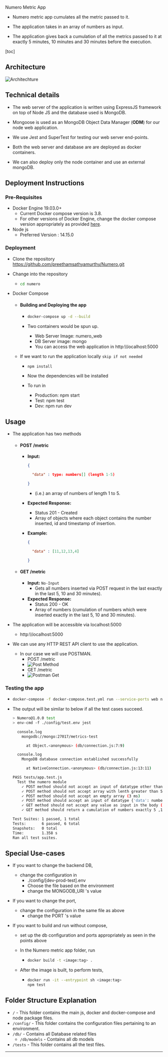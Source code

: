 Numero Metric App

* Numero metric app cumulates all the metric passed to it.

* The application takes in an array of numbers as input.

* The application gives back a cumulation of all the metrics passed to it at exactly 5 minutes, 10 minutes and 30 minutes before the execution.

  

[toc]

## Architecture



![Architechture](https://dev-to-uploads.s3.amazonaws.com/i/9zhouwhw5zcysdinhznn.jpg)



## Technical details

* The web server of the application is written using ExpressJS framework on top of Node JS and the database used is MongoDB.

* Mongoose is used as an MongoDB Object Data Manager (**ODM**) for our node web application.

* We use Jest and SuperTest for testing our web server end-points.

* Both the web server and database are are deployed as docker containers.

* We can also deploy only the node container and use an external mongoDB.

  

## Deployment Instructions

### Pre-Requisites

* Docker Engine 19.03.0+
  * Current Docker compose version is 3.8.
  * For other versions of Docker Engine, change the docker compose version appropriately as provided [here](https://docs.docker.com/compose/compose-file/).
* Node js
  * Preferred Version : 14.15.0

### Deployment

* Clone the repository https://github.com/preethamsathyamurthy/Numero.git

* Change into the repository

  * ```bash 
    cd numero
    ```

* Docker Compose

  * #### Building and Deploying the app

    * ```bash
      docker-compose up -d --build
      ```

    * Two containers would be spun up.

      * Web Server Image:  numero_web
      * DB Server image: mongo
      * You can access the web application in  http:\\\localhost:5000

  * If we want to run the application locally `skip if not needed`

    * ```bash
      npm install
      ```

    * Now the dependencies will be installed

    * To run in

      * Production: npm start
      * Test: npm test
      * Dev: npm run dev

## Usage

* The application has two methods

  * #### POST /metric

    * **Input:**

      ```json
      {
      
      	"data" : type: numbers[] (length 1-5)
      
      }
      ```

      * (i.e.) an array of numbers of length 1 to 5.

    * **Expected Response:**

      * Status 201 - Created
      * Array of objects where each object contains the number inserted, id and timestamp of insertion.

    * **Example:** 

      ```json 
      {
      
      	"data" : [11,12,13,4]
      
      }
      ```

  * #### GET /metric

    * **Input:** `No-Input`
      * Gets all numbers inserted via POST request in the last exactly in the last 5, 10 and 30 minutes).
    * **Expected Response:**
      * Status 200 - OK
      * Array of numbers (cumulation of numbers which were inserted exactly in the last 5, 10 and 30 minutes).

* The application will be accessible via localhost:5000

  * http:\\\localhost:5000

* We can use any HTTP REST API client to use the application.

  * In our case we will use POSTMAN.
    * POST /metric
    * ![Post Method](https://dev-to-uploads.s3.amazonaws.com/i/18ci5r6a94kspg591nuj.PNG)
    * GET /metric
    * ![Postman Get](https://dev-to-uploads.s3.amazonaws.com/i/f73ropqkweasht162ogk.PNG)

  

### Testing the app

* ```bash
  docker-compose -f docker-compose.test.yml run --service-ports web npm test
  ```

* The output will be similar to below if all the test cases succeed.

  ```bash
  > Numero@1.0.0 test
  > env-cmd -f ./config/test.env jest
  
    console.log
      mongodb://mongo:27017/metrics-test
  
        at Object.<anonymous> (db/connection.js:7:9)
  
    console.log
      MongoDB database connection established successfully
  
        at NativeConnection.<anonymous> (db/connection.js:13:11)
  
  PASS tests/app.test.js
    Test the numero module
      ✓ POST method should not accept an input of datatype other than {'data': numbers[]} (46 ms)
      ✓ POST method should not accept array with lenth greater than 5 (3 ms)
      ✓ POST method should not accept an empty array (3 ms)
      ✓ POST method should accept an input of datatype {'data': numbers[]} (44 ms)
      ✓ GET method should not accept any value as input in the body (5 ms)
      ✓ GET method should return a cumulation of numbers exactly 5 ,10 and 30 minutes before execution in an array or be empty if no value (15 ms)
  
  Test Suites: 1 passed, 1 total
  Tests:       6 passed, 6 total
  Snapshots:   0 total
  Time:        1.358 s
  Ran all test suites.
  ```



## Special Use-cases

* If you want to change the backend DB,

  * change the configuration in 
    * ./config/[dev-prod-test].env
    * Choose the file based on the environment
    * change the MONGODB_URI 's  value

* If you want to change the port,

  * change the configuration in the same file as above
    * change the PORT 's value

* If you want to build and run without compose,

  * set up the db configuration and ports appropriately as seen in the points above

  * In the Numero metric app folder, run

    * ```bash
      docker build -t <image:tag> .
      ```

  * After the image is built, to perform tests,

    * ```bash
      docker run -it --entrypoint sh <image:tag>
      npm test
      ```

    

## Folder Structure Explanation

* `/` - This folder contains the main js, docker and docker-compose and node package files.
* `/config/` - This folder contains the configuration files pertaining to an environment.
* `/db/` - Contains all Database related files
  * `/db/models` - Contains all db models
* `/tests` - This folder contains all the test files.



---



